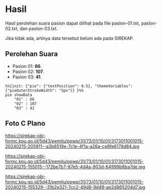 # Hasil

Hasil perolehan suara paslon dapat dilihat pada file paslon-01.txt, paslon-02.txt, dan paslon-03.txt.

Jika tidak ada, artinya data tersebut belum ada pada SIREKAP.

## Perolehan Suara

 * Paslon 01: **66**.
 * Paslon 02: **107**.
 * Paslon 03: **41**.

```mermaid
%%{init: {"pie": {"textPosition": 0.5}, "themeVariables": {"pieOuterStrokeWidth": "5px"}} }%%
pie showData
    "01" : 66
    "02" : 107
    "03" : 41
```
## Foto C Plano

https://sirekap-obj-formc.kpu.go.id/5d43/pemilu/ppwp/31/73/01/10/01/3173011001015-20240215-205911--a3b6519e-7c1e-4f1a-a26a-ce8fe6174d84.jpg

https://sirekap-obj-formc.kpu.go.id/5d43/pemilu/ppwp/31/73/01/10/01/3173011001015-20240215-155015--172be7b7-87e5-4d4a-903d-64999b8ba7de.jpg

https://sirekap-obj-formc.kpu.go.id/5d43/pemilu/ppwp/31/73/01/10/01/3173011001015-20240215-155329--31b2e321-7cc2-49d8-9d49-ae2d865204d7.jpg
